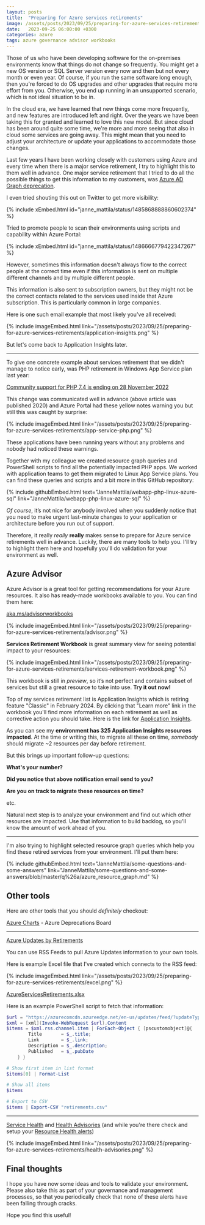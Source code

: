 ```yaml
---
layout: posts
title:  "Preparing for Azure services retirements"
image: /assets/posts/2023/09/25/preparing-for-azure-services-retirements/services-retirement-workbook.png
date:   2023-09-25 06:00:00 +0300
categories: azure
tags: azure governance advisor workbooks
---
```

Those of us who have been developing software for the on-premises environments
know that things do not change so frequently. You might get a new OS version or
SQL Server version every now and then but not every month or even year.
Of course, if you run the same software long enough, then you're forced to do
OS upgrades and other upgrades that require more effort from you. 
Otherwise, you end up running in an unsupported scenario, which is not ideal situation to be in.

In the cloud era, we have learned that new things come more frequently, 
and new features are introduced left and right. 
Over the years we have been taking this for granted and learned to love this new model.
But since cloud has been around quite some time, we're more and more seeing
that also in cloud some services are going away.
This might mean that you need to adjust your architecture or update your applications to accommodate those changes.

Last few years I have been working closely with customers using Azure
and every time when there is a major service retirement,
I try to highlight this to them well in advance. 
One major service retirement that I tried to do all the possible things
to get this information to my customers, was [Azure AD Graph deprecation](https://learn.microsoft.com/en-us/graph/migrate-azure-ad-graph-overview). 

I even tried shouting this out on Twitter to get more visibility:

{% include xEmbed.html id="janne_mattila/status/1485868888860602374" %}

Tried to promote people to scan their environments using scripts and capability within Azure Portal:

{% include xEmbed.html id="janne_mattila/status/1486666779422347267" %}

However, sometimes this information doesn't always flow to the correct people
at the correct time even if this information is sent on multiple different channels
and by multiple different people. 

This information is also sent to subscription owners, but they might not be the
correct contacts related to the services used inside that Azure subscription.
This is particularly common in large companies.

Here is one such email example that most likely you've all received:

{% include imageEmbed.html link="/assets/posts/2023/09/25/preparing-for-azure-services-retirements/application-insights.png" %}

But let's come back to Application Insights later.

---

To give one concrete example about services retirement that we didn't manage to notice early, 
was PHP retirement in Windows App Service plan last year:

[Community support for PHP 7.4 is ending on 28 November 2022](https://azure.microsoft.com/en-us/updates/community-support-for-php-74-is-ending-on-28-november-2022/)

This change was communicated well in advance (above article was published 2020) and Azure Portal had these yellow notes
warning you but still this was caught by surprise:

{% include imageEmbed.html link="/assets/posts/2023/09/25/preparing-for-azure-services-retirements/app-service-php.png" %}

These applications have been running years without any problems and nobody had noticed these warnings.

Together with my colleague we created resource graph queries and PowerShell scripts to 
find all the potentially impacted PHP apps. We worked with application teams to 
get them migrated to Linux App Service plans. You can find these queries and scripts and a bit more in this GitHub repository:

{% include githubEmbed.html text="JanneMattila/webapp-php-linux-azure-sql" link="JanneMattila/webapp-php-linux-azure-sql" %}

_Of course_, it’s not nice for anybody involved when you suddenly notice that you need to
make urgent last-minute changes to your application or architecture before you run out of support. 

Therefore, it really _really_ **really** makes sense to prepare for Azure service
retirements well in advance. 
Luckily, there are many tools to help you. 
I'll try to highlight them here and hopefully you'll do validation for your environment as well.

## Azure Advisor

Azure Advisor is a great tool for getting recommendations for your Azure resources. 
It also has ready-made workbooks available to you. You can find them here:

[aka.ms/advisorworkbooks](https://aka.ms/advisorworkbooks)

{% include imageEmbed.html link="/assets/posts/2023/09/25/preparing-for-azure-services-retirements/advisor.png" %}

**Services Retirement Workbook** is great summary view for seeing potential impact to your resources:

{% include imageEmbed.html link="/assets/posts/2023/09/25/preparing-for-azure-services-retirements/services-retirement-workbook.png" %}

This workbook is still in _preview_, so it’s not perfect and contains subset of services
but still a great resource to take into use. **Try it out now!**

Top of my services retirement list is Application Insights which is retiring feature "Classic" in February 2024. 
By clicking that "Learn more"
link in the workbook you'll find more information on each retirement
as well as corrective action you should take.
Here is the link for [Application Insights](https://azure.microsoft.com/en-us/updates/we-re-retiring-classic-application-insights-on-29-february-2024/).

As you can see my **environment has 325 Application Insights resources impacted**.
At the time or writing this, to migrate all these on time, _somebody_ should migrate ~2 resources per day before retirement. 

But this brings up important follow-up questions: 

**What's your number?**

**Did you notice that above notification email send to you?**

**Are you on track to migrate these resources on time?**

etc.

Natural next step is to analyze your environment and find out which other resources are impacted.
Use that information to build backlog, so you'll know the amount of work ahead of you.

---

I'm also trying to highlight selected resource graph queries which help you find these retired services from your environment.
I'll put them here:

{% include githubEmbed.html text="JanneMattila/some-questions-and-some-answers" link="JanneMattila/some-questions-and-some-answers/blob/master/q%26a/azure_resource_graph.md" %}

## Other tools

Here are other tools that you should *definitely* checkout:

[Azure Charts](https://azurecharts.com/timeboards/deprecations) - Azure Deprecations Board

---

[Azure Updates by Retirements](https://azure.microsoft.com/en-us/updates/?updateType=retirements)

You can use RSS Feeds to pull Azure Updates information to your own tools.

Here is example Excel file that I've created which connects to the RSS feed:

{% include imageEmbed.html link="/assets/posts/2023/09/25/preparing-for-azure-services-retirements/excel.png" %}

[AzureServicesRetirements.xlsx](/assets/posts/2023/09/25/preparing-for-azure-services-retirements/AzureServicesRetirements.xlsx)

Here is an example PowerShell script to fetch that information:

```powershell
$url = "https://azurecomcdn.azureedge.net/en-us/updates/feed/?updateType=retirements"
$xml = [xml](Invoke-WebRequest $url).Content
$items = $xml.rss.channel.item | ForEach-Object { [pscustomobject]@{ 
        Title       = $_.title; 
        Link        = $_.link; 
        Description = $_.description; 
        Published   = $_.pubDate 
    } }

# Show first item in list format
$items[0] | Format-List

# Show all items
$items

# Export to CSV
$items | Export-CSV "retirements.csv"
```

---

[Service Health](https://portal.azure.com/#view/Microsoft_Azure_Health/AzureHealthBrowseBlade/~/serviceIssues) and 
[Health Advisories](https://learn.microsoft.com/en-us/azure/service-health/service-health-overview#service-health-events) (and while you're there check and setup your [Resource Health alerts](https://learn.microsoft.com/en-us/azure/service-health/resource-health-alert-monitor-guide))

{% include imageEmbed.html link="/assets/posts/2023/09/25/preparing-for-azure-services-retirements/health-advisories.png" %}

## Final thoughts

I hope you have now some ideas and tools to validate your environment. 
Please also take this as part of your governance and management processes,
so that you periodically check that none of these alerts have been falling through cracks.

Hope you find this useful!
